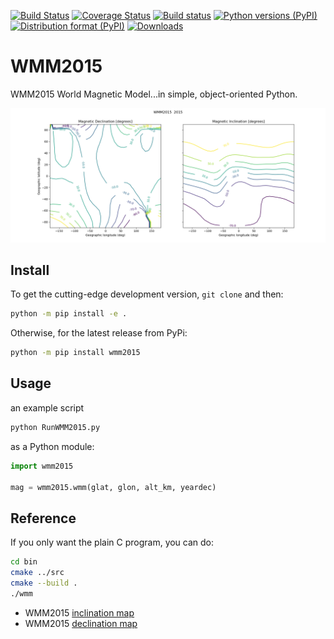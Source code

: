 [![Build Status](https://travis-ci.com/scivision/WMM2015.svg?branch=master)](https://travis-ci.com/scivision/WMM2015)
[![Coverage Status](https://coveralls.io/repos/github/scivision/WMM2015/badge.svg?branch=master)](https://coveralls.io/github/scivision/WMM2015?branch=master)
[![Build status](https://ci.appveyor.com/api/projects/status/a1xae6d5b5ek65p7?svg=true)](https://ci.appveyor.com/project/scivision/wmm2015)
[![Python versions (PyPI)](https://img.shields.io/pypi/pyversions/pyWMM2015.svg)](https://pypi.python.org/pypi/pyWMM2015)
[![Distribution format (PyPI)](https://img.shields.io/pypi/format/pyWMM2015.svg)](https://pypi.python.org/pypi/pyWMM2015)
[![Downloads](http://pepy.tech/badge/wmm2015)](http://pepy.tech/project/wmm2015)


# WMM2015                                                          

 WMM2015 World Magnetic Model\...in simple, object-oriented Python. 
 
 ![image](tests/incldecl.png) 

## Install

To get the cutting-edge development version, `git clone` and then: 
```sh
python -m pip install -e . 
```
Otherwise, for the latest release from PyPi: 
```sh
python -m pip install wmm2015   
```

## Usage
an example script
```sh
python RunWMM2015.py
```

as a Python module:
```python
import wmm2015

mag = wmm2015.wmm(glat, glon, alt_km, yeardec)
```

## Reference


If you only want the plain C program, you can do:

```sh
cd bin
cmake ../src
cmake --build .
./wmm
```


-   WMM2015 [inclination map](https://www.ngdc.noaa.gov/geomag/WMM/data/WMM2015/WMM2015_I_MERC.pdf)
-   WMM2015 [declination map](https://www.ngdc.noaa.gov/geomag/WMM/data/WMM2015/WMM2015_D_MERC.pdf)
